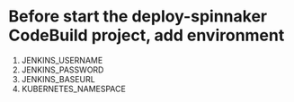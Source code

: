 # Before start the deploy-spinnaker CodeBuild project, add environment
1. JENKINS_USERNAME
2. JENKINS_PASSWORD
3. JENKINS_BASEURL
4. KUBERNETES_NAMESPACE
